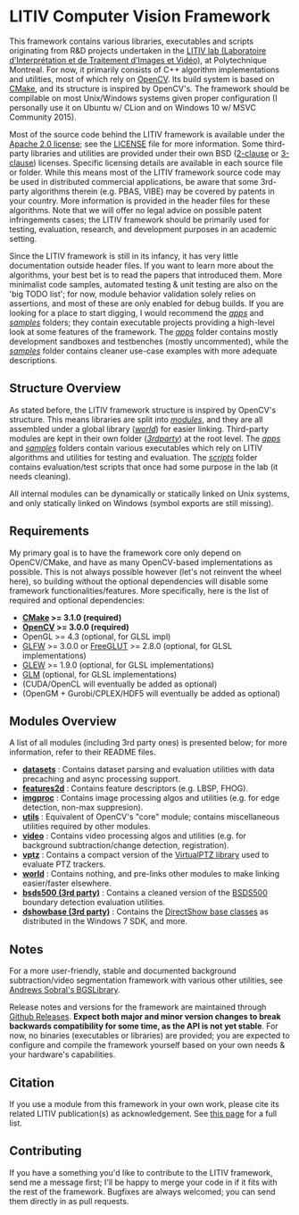 LITIV Computer Vision Framework
===============================

This framework contains various libraries, executables and scripts originating from R&D projects undertaken in the [LITIV lab (Laboratoire d'Interprétation et de Traitement d'Images et Vidéo)](http://www.polymtl.ca/litiv/en/), at Polytechnique Montreal. For now, it primarily consists of C++ algorithm implementations and utilities, most of which rely on [OpenCV](http://opencv.org/). Its build system is based on [CMake](https://cmake.org/), and its structure is inspired by OpenCV's. The framework should be compilable on most Unix/Windows systems given proper configuration (I personally use it on Ubuntu w/ CLion and on Windows 10 w/ MSVC Community 2015).

Most of the source code behind the LITIV framework is available under the [Apache 2.0 license](https://tldrlegal.com/license/apache-license-2.0-(apache-2.0)); see the [LICENSE](./LICENSE.txt) file for more information. Some third-party libraries and utilities are provided under their own BSD ([2-clause](https://tldrlegal.com/license/bsd-2-clause-license-(freebsd)) or [3-clause](https://tldrlegal.com/license/bsd-3-clause-license-(revised))) licenses. Specific licensing details are available in each source file or folder. While this means most of the LITIV framework source code may be used in distributed commercial applications, be aware that some 3rd-party algorithms therein (e.g. PBAS, VIBE) may be covered by patents in your country. More information is provided in the header files for these algorithms. Note that we will offer no legal advice on possible patent infringements cases; the LITIV framework should be primarily used for testing, evaluation, research, and development purposes in an academic setting.

Since the LITIV framework is still in its infancy, it has very little documentation outside header files. If you want to learn more about the algorithms, your best bet is to read the papers that introduced them. More minimalist code samples, automated testing & unit testing are also on the 'big TODO list'; for now, module behavior validation solely relies on assertions, and most of these are only enabled for debug builds. If you are looking for a place to start digging, I would recommend the [*apps*](./apps/) and [*samples*](./samples/) folders; they contain executable projects providing a high-level look at some features of the framework. The [*apps*](./apps/) folder contains mostly development sandboxes and testbenches (mostly uncommented), while the [*samples*](./samples/) folder contains cleaner use-case examples with more adequate descriptions.

Structure Overview
------------------
As stated before, the LITIV framework structure is inspired by OpenCV's structure. This means libraries are split into [*modules*](./modules/), and they are all assembled under a global library ([*world*](./modules/world/)) for easier linking. Third-party modules are kept in their own folder ([*3rdparty*](./3rdparty/)) at the root level. The [*apps*](./apps/) and [*samples*](./samples/) folders contain various executables which rely on LITIV algorithms and utilities for testing and evaluation. The [*scripts*](./scripts/) folder contains evaluation/test scripts that once had some purpose in the lab (it needs cleaning).

All internal modules can be dynamically or statically linked on Unix systems, and only statically linked on Windows (symbol exports are still missing).

Requirements
------------

My primary goal is to have the framework core only depend on OpenCV/CMake, and have as many OpenCV-based implementations as possible. This is not always possible however (let's not reinvent the wheel here), so building without the optional dependencies will disable some framework functionalities/features. More specifically, here is the list of required and optional dependencies:

* **[CMake](https://cmake.org/) >= 3.1.0 (required)**
* **[OpenCV](http://opencv.org/) >= 3.0.0 (required)**
* OpenGL >= 4.3 (optional, for GLSL impl)
* [GLFW](http://www.glfw.org/) >= 3.0.0 or [FreeGLUT](http://freeglut.sourceforge.net/) >= 2.8.0 (optional, for GLSL implementations)
* [GLEW](http://glew.sourceforge.net/) >= 1.9.0 (optional, for GLSL implementations)
* [GLM](http://glm.g-truc.net/) (optional, for GLSL implementations)
* (CUDA/OpenCL will eventually be added as optional)
* (OpenGM + Gurobi/CPLEX/HDF5 will eventually be added as optional)

Modules Overview
----------------

A list of all modules (including 3rd party ones) is presented below; for more information, refer to their README files.

* [**datasets**](./modules/datasets/) : Contains dataset parsing and evaluation utilities with data precaching and async processing support.
* [**features2d**](./modules/features2d/) : Contains feature descriptors (e.g. LBSP, FHOG).
* [**imgproc**](./modules/imgproc/) : Contains image processing algos and utilities (e.g. for edge detection, non-max suppresion).
* [**utils**](./modules/utils/) : Equivalent of OpenCV's "core" module; contains miscellaneous utilities required by other modules.
* [**video**](./modules/video/) : Contains video processing algos and utilities (e.g. for background subtraction/change detection, registration).
* [**vptz**](./modules/vptz/) : Contains a compact version of the [VirtualPTZ library](https://bitbucket.org/pierre_luc_st_charles/virtualptz_standalone) used to evaluate PTZ trackers.
* [**world**](./modules/world/) : Contains nothing, and pre-links other modules to make linking easier/faster elsewhere.
* [**bsds500 (3rd party)**](./3rdparty/bsds500/) : Contains a cleaned version of the [BSDS500](http://www.eecs.berkeley.edu/Research/Projects/CS/vision/grouping/resources.html) boundary detection evaluation utilities.
* [**dshowbase (3rd party)**](./3rdparty/dshowbase/) : Contains the [DirectShow base classes](https://msdn.microsoft.com/en-us/library/windows/desktop/dd375456(v=vs.85).aspx) as distributed in the Windows 7 SDK, and more.

Notes
-----
For a more user-friendly, stable and documented background subtraction/video segmentation framework with various other utilities, see [Andrews Sobral's BGSLibrary](https://github.com/andrewssobral/bgslibrary).

Release notes and versions for the framework are maintained through [Github Releases](https://github.com/plstcharles/litiv/releases). **Expect both major and minor version changes to break backwards compatibility for some time, as the API is not yet stable**. For now, no binaries (executables or libraries) are provided; you are expected to configure and compile the framework yourself based on your own needs & your hardware's capabilities.

Citation
--------
If you use a module from this framework in your own work, please cite its related LITIV publication(s) as acknowledgement. See [this page](http://www.polymtl.ca/litiv/pub/index.php) for a full list.

Contributing
------------
If you have a something you'd like to contribute to the LITIV framework, send me a message first; I'll be happy to merge your code in if it fits with the rest of the framework. Bugfixes are always welcomed; you can send them directly in as pull requests.
